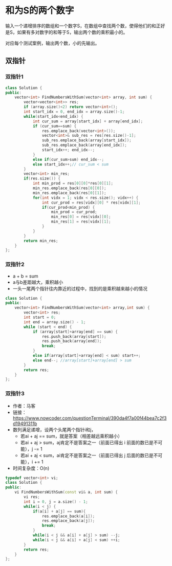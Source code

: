# 和为S的两个数字

输入一个递增排序的数组和一个数字S，在数组中查找两个数，使得他们的和正好是S，如果有多对数字的和等于S，输出两个数的乘积最小的。

对应每个测试案例，输出两个数，小的先输出。

## 双指针

### 双指针1

```cpp
class Solution {
public:
    vector<int> FindNumbersWithSum(vector<int> array, int sum) {
        vector<vector<int>> res;
        if (array.size()<2) return vector<int>();
        int start_idx = 0, end_idx = array.size()-1;
        while(start_idx<end_idx) {
            int cur_sum = array[start_idx] + array[end_idx];
            if (cur_sum==sum) {
                res.emplace_back(vector<int>());
                vector<int>& sub_res = res[res.size()-1];
                sub_res.emplace_back(array[start_idx]);
                sub_res.emplace_back(array[end_idx]);
                start_idx++; end_idx--;
            }
            else if(cur_sum>sum) end_idx--;
            else start_idx++;// cur_sum < sum 
        }
        vector<int> min_res;
        if(res.size()) {
            int min_prod = res[0][0]*res[0][1];
            min_res.emplace_back(res[0][0]);
            min_res.emplace_back(res[0][1]);
            for(int vidx = 1; vidx < res.size(); vidx++) {
                int cur_prod = res[vidx][0] * res[vidx][1];
                if(cur_prod<min_prod) {
                    min_prod = cur_prod;
                    min_res[0] = res[vidx][0];
                    min_res[1] = res[vidx][1];
                }
            }
        }
        return min_res;
    }
};
```

### 双指针2

- a + b = sum  
- a与b差距越大，乘积越小  
- 一头一尾两个指针往内靠近的过程中，找到的是乘积越来越小的情况

```cpp
class Solution {
public:
    vector<int> FindNumbersWithSum(vector<int> array,int sum) {
        vector<int> res;
        int start = 0;
        int end = array.size() - 1;
        while (start < end) {
            if (array[start]+array[end] == sum) {
                res.push_back(array[start]);
                res.push_back(array[end]);
                break;
            }
            else if(array[start]+array[end] < sum) start++;
            else end--; //array[start]+array[end] > sum
        }
        return res;
    }
};
```

### 双指针3

- 作者：马客
- 链接：https://www.nowcoder.com/questionTerminal/390da4f7a00f44bea7c2f3d19491311b  
- 数列满足递增，设两个头尾两个指针i和j，  
    - 若ai + aj == sum，就是答案（相差越远乘积越小）  
    - 若ai + aj > sum，aj肯定不是答案之一（前面已得出 i 前面的数已是不可能），j -= 1  
    - 若ai + aj < sum，ai肯定不是答案之一（前面已得出 j 后面的数已是不可能），i += 1  
- 时间复杂度：O(n)

```cpp
typedef vector<int> vi;
class Solution {
public:
    vi FindNumbersWithSum(const vi& a, int sum) {
        vi res;
        int i = 0, j = a.size() - 1;
        while(i < j) {
            if(a[i] + a[j] == sum){
                res.emplace_back(a[i]);
                res.emplace_back(a[j]);
                break;
            }
            while(i < j && a[i] + a[j] > sum) --j;
            while(i < j && a[i] + a[j] < sum) ++i;
        }
        return res;
    }
};

```
